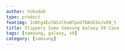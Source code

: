 ```yaml
---
author: tokodab
type: product
featimg: 1vWtg4Eu7ASzChnW7puUTNASESnJvKN_t
title: Slippery Sumo Samsung Galaxy S9 Case
tags: [samsung, galaxy, s9]
category: [samsung]
---
```

